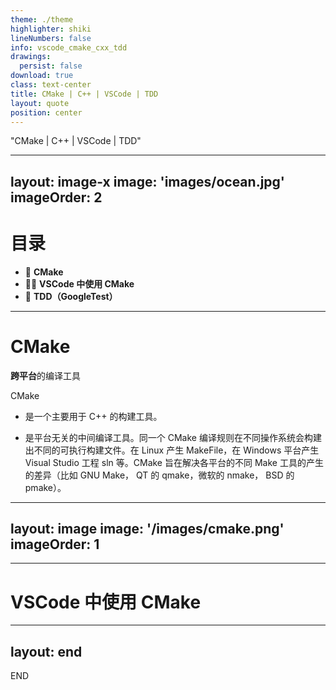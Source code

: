 ```yaml
---
theme: ./theme
highlighter: shiki
lineNumbers: false
info: vscode_cmake_cxx_tdd
drawings:
  persist: false
download: true
class: text-center
title: CMake | C++ | VSCode | TDD
layout: quote
position: center
---
```


<div class="text-5xl mb-12 font-bold">
  "CMake | C++ | VSCode | TDD"
</div>

<BarBottom title="CMake | C++ | VSCode | TDD">
  <Item text="kok-s0s">
    <carbon:user-avatar-filled-alt />
  </Item>
</BarBottom>

---
layout: image-x
image: 'images/ocean.jpg'
imageOrder: 2
---

# 目录

- 📝 **CMake**
- 🧑‍💻 **VSCode 中使用 CMake**
- 🎨 **TDD（GoogleTest）**

<BarBottom title="CMake | C++ | VSCode | TDD">
  <Item text="kok-s0s">
    <carbon:user-avatar-filled-alt />
  </Item>
</BarBottom>

---

# CMake

**跨平台**的编译工具

CMake

- 是一个主要用于 C++ 的构建工具。

- 是平台无关的中间编译工具。同一个 CMake 编译规则在不同操作系统会构建出不同的可执行构建文件。在 Linux 产生 MakeFile，在 Windows 平台产生 Visual Studio 工程 sln 等。CMake 旨在解决各平台的不同 Make 工具的产生的差异（比如 GNU Make， QT 的 qmake，微软的 nmake， BSD 的 pmake）。


<BarBottom title="CMake | C++ | VSCode | TDD">
  <Item text="kok-s0s">
    <carbon:user-avatar-filled-alt />
  </Item>
</BarBottom>

<!--
CMake 可以用简单的语句来描述所有平台的编译过程。
-->


---
layout: image
image: '/images/cmake.png'
imageOrder: 1
---

<BarBottom title="CMake | C++ | VSCode | TDD">
  <Item text="kok-s0s">
    <carbon:user-avatar-filled-alt />
  </Item>
</BarBottom>

---

# VSCode 中使用 CMake



<BarBottom title="CMake | C++ | VSCode | TDD">
  <Item text="kok-s0s">
    <carbon:user-avatar-filled-alt />
  </Item>
</BarBottom>

---
layout: end
---

END

